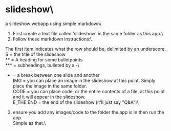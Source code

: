 # slideshow\
a slideshow webapp using simple markdown\

1) First create a text file called 'slideshow' in the same folder as this app.\
2) Follow these markdown instructions:\

The first item indicates what the row should be, delimited by an underscore.
S = the title of the slideshow\
** = A heading for some bulletpoints\
*** = subheadings, bulleted by a -\
- = a break between one slide and another\
IMG = you can place an image in the slideshow at this point. Simply place the image in the same folder.\
CODE = you can place code, or the entire contents of a file, at this point and it will appear in the slideshow.\
E_THE END = the end of the slideshow (it'll just say "Q&A")\

3) ensure you add any images/code to the folder the app is in then run the app.\
Simple as that.\
